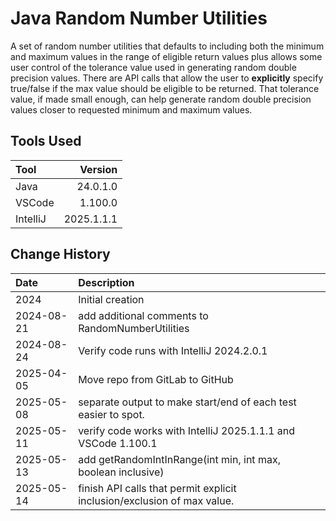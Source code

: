 # Java Random Number Utilities

A set of random number utilities that defaults to including both the minimum and maximum values 
in the range of eligible return values plus allows some user control of the tolerance value used in
generating random double precision values. 
There are API calls that allow the user to __explicitly__ specify true/false if the max value should be
eligible to be returned.
That tolerance value, if made small enough, can help generate random double precision values closer to
requested minimum and maximum values.

## Tools Used

| Tool     |    Version |
|:---------|-----------:|
| Java     |   24.0.1.0 |
| VSCode   |    1.100.0 |
| IntelliJ | 2025.1.1.1 |

## Change History

| Date       | Description                                                             |
|:-----------|:------------------------------------------------------------------------|
| 2024       | Initial creation                                                        |
| 2024-08-21 | add additional comments to RandomNumberUtilities                        |
| 2024-08-24 | Verify code runs with IntelliJ 2024.2.0.1                               |
| 2025-04-05 | Move repo from GitLab to GitHub                                         |
| 2025-05-08 | separate output to make start/end of each test easier to spot.          |
| 2025-05-11 | verify code works with IntelliJ 2025.1.1.1 and VSCode 1.100.1           |
| 2025-05-13 | add getRandomIntInRange(int min, int max, boolean inclusive)            |
| 2025-05-14 | finish API calls that permit explicit inclusion/exclusion of max value. |
